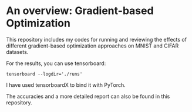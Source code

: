 # An overview: Gradient-based Optimization

This repository includes my codes for running and reviewing the effects of different gradient-based optimization approaches on MNIST and CIFAR datasets.

For the results, you can use tensorboard:

```
tensorboard --logdir='./runs'
```

I have used tensorboardX to bind it with PyTorch.

The accuracies and a more detailed report can also be found in this repository.

